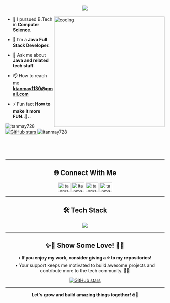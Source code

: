 <h1 align="center"> 
  <img src="https://readme-typing-svg.herokuapp.com?font=Fira+Code&pause=1000&color=36BCF7&center=true&width=450&lines=Hi+%F0%9F%91%8B%2C+I'm+Tanmay!;Welcome+to+my+GitHub+💻;A+Passionate+Full-Stack+Developer" />
</h1>


<img align="right" alt="coding" width="350" src ="https://cdn.dribbble.com/users/1162077/screenshots/3848914/media/7ed7d5ca074b48b328150e5a231e8d1f.gif">

- 🔭 I pursued B.Tech in **Computer Science.**  

- 🌱 I’m a **Java Full Stack Developer.**  

- 💬 Ask me about **Java and related tech stuff.**  

- 📫 How to reach me **ktanmay1130@gmail.com**  

- ⚡ Fun fact **How to make it more FUN..🥴..**
  
<p align="left"> 
   <img src="https://komarev.com/ghpvc/?username=itanmay728&label=Profile%20views&color=0e75b6&style=flat" alt="itanmay728" />  
   <a href="https://github.com/itanmay728">
     <img src="https://img.shields.io/github/stars/itanmay728?style=social" alt="GitHub stars">
   </a>
   <img src = "https://img.shields.io/github/followers/itanmay728?style=social" alt = "itanmay728"/>
 </p>
 
<br>
<br>
<br>

---

<h2 align="center">🌐 Connect With Me</h2>
<p align="center">
<a href="https://www.linkedin.com/in/myselftanmay/" target="blank"><img align="center" src="https://raw.githubusercontent.com/rahuldkjain/github-profile-readme-generator/master/src/images/icons/Social/linked-in-alt.svg" alt="tanmay-kumar-282a0a204" height="30" width="40" /></a>
<a href="https://instagram.com/itanmay728" target="blank"><img align="center" src="https://raw.githubusercontent.com/rahuldkjain/github-profile-readme-generator/master/src/images/icons/Social/instagram.svg" alt="itanmay728" height="30" width="40" /></a>
<a href="https://www.youtube.com/@tanmayvlogs728" target="blank"><img align="center" src="https://raw.githubusercontent.com/rahuldkjain/github-profile-readme-generator/master/src/images/icons/Social/youtube.svg" alt="tanmayvlogs728" height="30" width="40" /></a>
<a href="https://www.leetcode.com/tanmay728" target="blank"><img align="center" src="https://raw.githubusercontent.com/rahuldkjain/github-profile-readme-generator/master/src/images/icons/Social/leet-code.svg" alt="tanmay728" height="30" width="40" /></a>
</p>

---

<h2 align="center">🛠 Tech Stack</h2>

<p align="center">
  <img src="https://skillicons.dev/icons?i=java,spring,react,next,js,html,css,mysql,mongodb,git,linux,nodejs,express,ts" />
</p>

---

<h2 align="center">✨🌟 Show Some Love! 🌟✨</h2>

<p align="center">
  <strong>• If you enjoy my work, consider giving a ⭐ to my repositories!</strong> <br>
  <span>• Your support keeps me motivated to build awesome projects and contribute more to the tech community. 🚀💙</span>
</p>  

<p align="center">  
  <a href="https://github.com/itanmay728">
    <img src="https://img.shields.io/github/stars/itanmay728?style=for-the-badge&logo=github&label=Give%20a%20Star&color=FFD700" alt="GitHub stars">
  </a>  
</p> 

---

<p align="center">  
  <strong>Let's grow and build amazing things together! 🔥🚀</strong>  
</p>  
